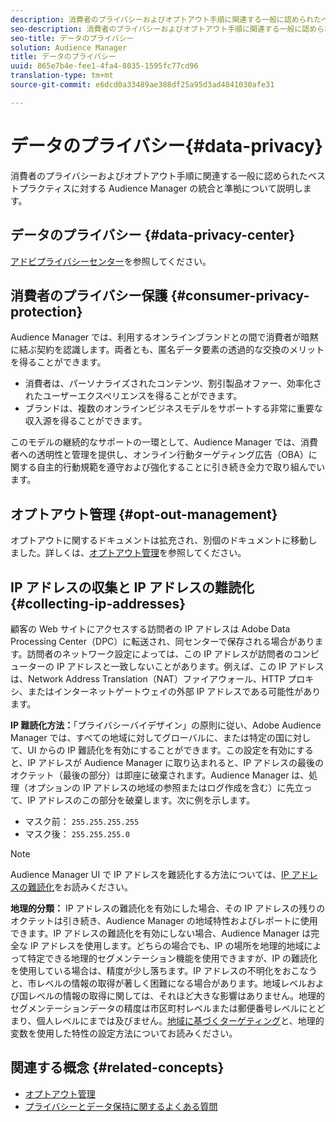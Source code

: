 ```yaml
---
description: 消費者のプライバシーおよびオプトアウト手順に関連する一般に認められたベストプラクティスに対する Audience Manager の統合と準拠について説明します。
seo-description: 消費者のプライバシーおよびオプトアウト手順に関連する一般に認められたベストプラクティスに対する Audience Manager の統合と準拠について説明します。
seo-title: データのプライバシー
solution: Audience Manager
title: データのプライバシー
uuid: 865e7b4e-fee1-4fa4-8035-1595fc77cd96
translation-type: tm+mt
source-git-commit: e6dcd0a33489ae388df25a95d3ad4841030afe31

---
```



# データのプライバシー{#data-privacy}

消費者のプライバシーおよびオプトアウト手順に関連する一般に認められたベストプラクティスに対する Audience Manager の統合と準拠について説明します。

## データのプライバシー {#data-privacy-center}

[アドビプライバシーセンター](https://www.adobe.com/privacy/opt-out.html)を参照してください。

## 消費者のプライバシー保護 {#consumer-privacy-protection}

Audience Manager では、利用するオンラインブランドとの間で消費者が暗黙に結ぶ契約を認識します。両者とも、匿名データ要素の透過的な交換のメリットを得ることができます。

* 消費者は、パーソナライズされたコンテンツ、割引製品オファー、効率化されたユーザーエクスペリエンスを得ることができます。
* ブランドは、複数のオンラインビジネスモデルをサポートする非常に重要な収入源を得ることができます。

このモデルの継続的なサポートの一環として、Audience Manager では、消費者への透明性と管理を提供し、オンライン行動ターゲティング広告（OBA）に関する自主的行動規範を遵守および強化することに引き続き全力で取り組んでいます。

## オプトアウト管理 {#opt-out-management}

オプトアウトに関するドキュメントは拡充され、別個のドキュメントに移動しました。詳しくは、[オプトアウト管理](../../overview/data-security-and-privacy/opt-out-management.md)を参照してください。

<!-- 

<p>  </p>
<table id="table_A1FF33B328BD451FAFF6C6B8422F928B"> 
 <tgroup cols="2">
  <colspec colnum="1" colname="col1" colwidth="1.00*" />
  <colspec colnum="2" colname="col2" colwidth="2.74*" />
  <thead> 
   <tr> 
    <th colname="col1" class="entry"> Opt-Out For </th> 
    <th colname="col2" class="entry"> Description </th> 
   </tr>
  </thead> 
  <tbody> 
   <tr> 
    <td colname="col1"> <p>Adobe Experience Cloud </p> </td> 
    <td colname="col2"> <p>The <a href="https://www.adobe.com/privacy/opt-out.html#customeruse" format="http" scope="external"> Your Privacy Choices page</a> provides 1-click features that let you control and opt-out of data collection by the Adobe Experience Cloud advertising solutions (including Audience Manager). Specifically, see the <a href="https://www.adobe.com/privacy/opt-out.html#customeruse" format="http" scope="external"> business customer section</a> of the Privacy Choices page. </p> </td> 
   </tr> 
   <tr> 
    <td colname="col1"> <p>Browsers that do not support third-party cookies </p> </td> 
    <td colname="col2"> <p>See <a href="../../features/declared-ids.md#declared-id-targeting"> Declared ID Targeting</a>. </p> </td> 
   </tr> 
   <tr> 
    <td colname="col1"> <p>Mobile devices </p> </td> 
    <td colname="col2"> <p>See the opt-out and privacy settings for: </p> <p> 
      <ul id="ul_86EFAB879215403D937B5148C26A41D9"> 
       <li id="li_C0B544E8F4FE473B94A5436D3A60BDB1"><a href="https://marketing.adobe.com/resources/help/en_US/mobile/android/privacy.html" format="https" scope="external"> Android devices</a> </li> 
       <li id="li_26C787BAB729499A9FEDF055E9AB0637"><a href="https://marketing.adobe.com/resources/help/en_US/mobile/ios/privacy.html" format="https" scope="external"> iOS devices</a> </li> 
      </ul> </p> </td> 
   </tr> 
  </tbody> 
 </tgroup> 
</table>

 -->

## IP アドレスの収集と IP アドレスの難読化 {#collecting-ip-addresses}

<!-- 

Adobe has enabled processes and offers settings that allow customers to use Audience Manager in compliance with applicable data privacy laws.

-->

顧客の Web サイトにアクセスする訪問者の IP アドレスは Adobe Data Processing Center（DPC）に転送され、同センターで保存される場合があります。訪問者のネットワーク設定によっては、この IP アドレスが訪問者のコンピューターの IP アドレスと一致しないことがあります。例えば、この IP アドレスは、Network Address Translation（NAT）ファイアウォール、HTTP プロキシ、またはインターネットゲートウェイの外部 IP アドレスである可能性があります。

**IP 難読化方法：**「プライバシーバイデザイン」の原則に従い、Adobe Audience Manager では、すべての地域に対してグローバルに、または特定の国に対して、UI からの IP 難読化を有効にすることができます。この設定を有効にすると、IP アドレスが Audience Manager に取り込まれると、IP アドレスの最後のオクテット（最後の部分）は即座に破棄されます。Audience Manager は、処理（オプションの IP アドレスの地域の参照またはログ作成を含む）に先立って、IP アドレスのこの部分を破棄します。次に例を示します。

* マスク前： `255.255.255.255`
* マスク後： `255.255.255.0`

>[!NOTE]
>
>Audience Manager UI で IP アドレスを難読化する方法については、[IP アドレスの難読化](/help/using/features/administration/ip-obfuscation.md)をお読みください。

**地理的分類：** IP アドレスの難読化を有効にした場合、その IP アドレスの残りのオクテットは引き続き、Audience Manager の地域特性およびレポートに使用できます。IP アドレスの難読化を有効にしない場合、Audience Manager は完全な IP アドレスを使用します。どちらの場合でも、IP の場所を地理的地域によって特定できる地理的セグメンテーション機能を使用できますが、IP の難読化を使用している場合は、精度が少し落ちます。IP アドレスの不明化をおこなうと、市レベルの情報の取得が著しく困難になる場合があります。地域レベルおよび国レベルの情報の取得に関しては、それほど大きな影響はありません。地理的セグメンテーションデータの精度は市区町村レベルまたは郵便番号レベルにとどまり、個人レベルにまでは及びません。[地域に基づくターゲティング](/help/using/features/traits/trait-geotarget-keys.md)と、地理的変数を使用した特性の設定方法についてお読みください。

## 関連する概念 {#related-concepts}

* [オプトアウト管理](/help/using/overview/data-security-and-privacy/opt-out-management.md)
* [プライバシーとデータ保持に関するよくある質問](/help/using/faq/faq-privacy.md)